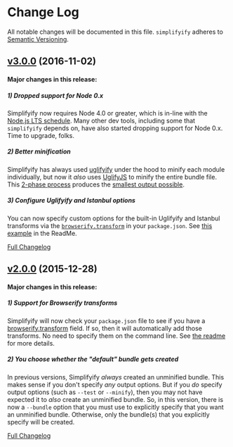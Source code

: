 # Change Log
All notable changes will be documented in this file.
`simplifyify` adheres to [Semantic Versioning](http://semver.org/).


## [v3.0.0](https://github.com/BigstickCarpet/simplifyify/tree/v3.0.0) (2016-11-02)

#### Major changes in this release:

##### 1) Dropped support for Node 0.x
Simplifyify now requires Node 4.0 or greater, which is in-line with the [Node.js LTS schedule](https://github.com/nodejs/LTS). Many other dev tools, including some that `simplifyify` depends on, have also started dropping support for Node 0.x.  Time to upgrade, folks.

##### 2) Better minification
Simplifyify has always used [uglifyify](https://www.npmjs.com/package/uglifyify) under the hood to minify each module individually, but now it _also_ uses [UglifyJS](https://github.com/mishoo/UglifyJS2#uglifyjs-2) to minify the entire bundle file. This [2-phase process](https://github.com/BigstickCarpet/simplifyify/blob/5ab81a30242b585bee21915fe899714404a4e81a/lib/add-transforms.js#L91-L159) produces the [smallest output possible](https://github.com/hughsk/uglifyify#motivationusage).

##### 3) Configure Uglifyify and Istanbul options
You can now specify custom options for the built-in Uglifyify and Istanbul transforms via the [`browserify.transform`](https://github.com/substack/node-browserify#browserifytransform) in your `package.json`. See [this example](https://github.com/BigstickCarpet/simplifyify#browserify-transforms) in the ReadMe.

[Full Changelog](https://github.com/BigstickCarpet/simplifyify/compare/v2.0.4...v3.0.0)


## [v2.0.0](https://github.com/BigstickCarpet/simplifyify/tree/v2.0.0) (2015-12-28)

#### Major changes in this release:

##### 1) Support for Browserify transforms
Simplifyify will now check your `package.json` file to see if you have a [browserify.transform](https://github.com/substack/node-browserify#browserifytransform) field.  If so, then it will automatically add those transforms.  No need to specify them on the command line.  See [the readme](https://github.com/BigstickCarpet/simplifyify#browserify-transforms) for more details.

##### 2) You choose whether the "default" bundle gets created
In previous versions, Simplifyify _always_ created an unminified bundle.  This makes sense if you don't specify _any_ output options.  But if you _do_ specify output options (such as `--test` or `--minify`), then you may not have expected it to _also_ create an unminified bundle.  So, in this version, there is now a `--bundle` option that you must use to explicitly specify that you want an unminified bundle.  Otherwise, only the bundle(s) that you explicitly specify will be created.

[Full Changelog](https://github.com/BigstickCarpet/simplifyify/compare/v1.6.0...v2.0.0)
